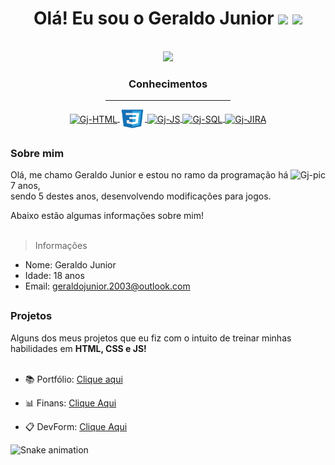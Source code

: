 <h1 align="center">
Olá! Eu sou o Geraldo Junior <img src="https://media.giphy.com/media/hvRJCLFzcasrR4ia7z/giphy.gif" width="28"> <img src="https://media.giphy.com/media/hvRJCLFzcasrR4ia7z/giphy.gif" width="28">
</h1>

<!-- MAIN SECTION - COMMITS AND OTHERS !-->

  

  
<!-- MAIN PROGRAMMING SKILLS - TECH AND OTHERS !-->        
  
<div align="center" style="display: inline_block;"><br>
  <img width="400" src="https://media2.giphy.com/media/Qo2dupDib32rkTY4hX/giphy.gif?cid=790b76116bfbcc7bbf86f566e5fbc74316bb2672b3c81491&rid=giphy.gif&ct=s">
  <h3>Conhecimentos</h3>
  <hr width="200">
  <a href="https://geraldojunior03.github.io/portfolio/#knowledges">
  <img align="center" alt="Gj-HTML" height="30" width="40" src="https://cdn.jsdelivr.net/gh/devicons/devicon/icons/html5/html5-original.svg">
  <img align="center" alt="Gj-CSS" height="30" width="40" src="https://raw.githubusercontent.com/devicons/devicon/master/icons/css3/css3-original.svg">
  <img align="center" alt="Gj-JS" color="white" height="30" width="40" src="https://cdn.jsdelivr.net/gh/devicons/devicon/icons/javascript/javascript-original.svg" />
  <img align="center" alt="Gj-SQL" height="50" width="40" src="https://cdn.jsdelivr.net/gh/devicons/devicon/icons/microsoftsqlserver/microsoftsqlserver-plain-wordmark.svg" />
  <img align="center" alt="Gj-JIRA" height="30" width="40" src="https://cdn.jsdelivr.net/gh/devicons/devicon/icons/jira/jira-plain.svg"> 
  </a>
</div>

  
  ##
<!-- MY PROFILE PICTURE AS A CARTOON !--> 
### Sobre mim  
  <a href="https://linkedin.com/in/geraldo-junior03/"><img align="right" alt="Gj-pic" height="200" src="https://cdn.discordapp.com/attachments/941077393697800203/977983459261825064/geraldo-junior.png?"><a>
  <p>Olá, me chamo Geraldo Junior e estou no ramo da programação há 7 anos, <br> sendo 5 destes anos, desenvolvendo modificações para jogos.</p>
  Abaixo estão algumas informações sobre mim!<br><br>
  
  > Informações
  * Nome: Geraldo Junior
  * Idade: 18 anos
  * Email: <a href="mailto:geraldojunior.2003@outlook.com">geraldojunior.2003@outlook.com</a>
  
##
  <!-- MY PROJECTS - LNIK IN GITHUB !-->
### Projetos
  
  Alguns dos meus projetos que eu fiz com o intuito de treinar minhas habilidades em <b>HTML, CSS e JS! </b><br><br>
  
  * 📚 Portfólio: <a href="https://geraldojunior03.github.io/portfolio/">Clique aqui</a><br>
  
  * 📊 Finans: <a href="https://geraldojunior03.github.io/finans/" target="_blank">Clique Aqui</a><br>  
  * 📋 DevForm: <a href="https://geraldojunior03.github.io/devform/" target="_blank">Clique Aqui</a><br>

  ![Snake animation](https://github.com/geraldojunior03/geraldojunior03/blob/output/github-contribution-grid-snake.svg)
